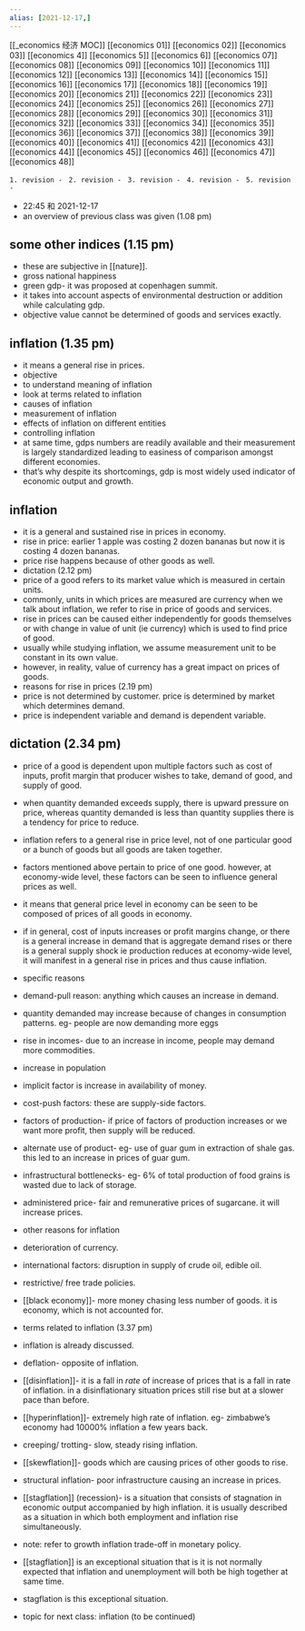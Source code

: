 ```yaml
---
alias: [2021-12-17,]
---
```

[[_economics 经济 MOC]]
[[economics 01]] [[economics 02]] [[economics 03]] [[economics 4]] [[economics 5]] [[economics 6]] [[economics 07]] [[economics 08]] [[economics 09]] [[economics 10]]
[[economics 11]] [[economics 12]] [[economics 13]] [[economics 14]]  [[economics 15]] [[economics 16]] [[economics 17]] [[economics 18]] [[economics 19]] [[economics 20]]
[[economics 21]] [[economics 22]] [[economics 23]] [[economics 24]] [[economics 25]] [[economics 26]] [[economics 27]] [[economics 28]] [[economics 29]] [[economics 30]]
[[economics 31]] [[economics 32]] [[economics 33]] [[economics 34]] [[economics 35]] [[economics 36]] [[economics 37]] [[economics 38]] [[economics 39]] [[economics 40]]
[[economics 41]] [[economics 42]] [[economics 43]] [[economics 44]] [[economics 45]] [[economics 46]] [[economics 47]] [[economics 48]]

`1. revision - ` 
`2. revision - `
`3. revision - `
`4. revision - `
`5. revision - `

- 22:45 和 2021-12-17
- an overview of previous class was given (1.08 pm)
## some other indices (1.15 pm)
- these are subjective in [[nature]].
- gross national happiness
- green gdp- it was proposed at copenhagen summit.
- it takes into account aspects of environmental destruction or addition while calculating gdp.
- objective value cannot be determined of goods and services exactly.

## inflation (1.35 pm)
- it means a general rise in prices.
- objective
- to understand meaning of inflation
- look at terms related to inflation
- causes of inflation
- measurement of inflation
- effects of inflation on different entities
- controlling inflation
- at same time, gdps numbers are readily available and their measurement is largely standardized leading to easiness of comparison amongst different economies.
- that’s why despite its shortcomings, gdp is most widely used indicator of economic output and growth.
## inflation
- it is a general and sustained rise in prices in economy. 
- rise in price: earlier 1 apple was costing 2 dozen bananas but now it is costing 4 dozen bananas.
- price rise happens because of other goods as well. 
- dictation (2.12 pm)
- price of a good refers to its market value which is measured in certain units. 
- commonly, units in which prices are measured are currency when we talk about inflation, we refer to rise in price of goods and services. 
- rise in prices can be caused either independently for goods themselves or with change in value of unit (ie currency) which is used to find price of good.
- usually while studying inflation, we assume measurement unit to be constant in its own value. 
- however, in reality, value of currency has a great impact on prices of goods. 
- reasons for rise in prices (2.19 pm)
- price is not determined by customer. price is determined by market which determines demand.
- price is independent variable and demand is dependent variable.
## dictation (2.34 pm)
- price of a good is dependent upon multiple factors such as cost of inputs, profit margin that producer wishes to take, demand of good, and supply of good. 
- when quantity demanded exceeds supply, there is upward pressure on price, whereas quantity demanded is less than quantity supplies there is a tendency for price to reduce.
- inflation refers to a general rise in price level, not of one particular good or a bunch of goods but all goods are taken together.
- factors mentioned above pertain to price of one good. however, at economy-wide level, these factors can be seen to influence general prices as well.
- it means that general price level in economy can be seen to be composed of prices of all goods in economy.
- if in general, cost of inputs increases or profit margins change, or there is a general increase in demand that is aggregate demand rises or there is a general supply shock ie production reduces at economy-wide level, it will manifest in a general rise in prices and thus cause inflation.
- specific reasons
- demand-pull reason: anything which causes an increase in demand. 
- quantity demanded may increase because of changes in consumption patterns. eg- people are now demanding more eggs
- rise in incomes- due to an increase in income, people may demand more commodities. 
- increase in population
- implicit factor is increase in availability of money. 
- cost-push factors: these are supply-side factors. 
- factors of production- if price of factors of production increases or we want more profit, then supply will be reduced.
- alternate use of product- eg- use of guar gum in extraction of shale gas. this led to an increase in prices of guar gum.
- infrastructural bottlenecks- eg- 6% of total production of food grains is wasted due to lack of storage. 
- administered price- fair and remunerative prices of sugarcane. it will increase prices.
- other reasons for inflation
- deterioration of currency.
- international factors: disruption in supply of crude oil, edible oil. 
- restrictive/ free trade policies.
- [[black economy]]- more money chasing less number of goods. it is economy, which is not accounted for.
- terms related to inflation (3.37 pm)
- inflation is already discussed. 
- deflation- opposite of inflation.

- [[disinflation]]- it is a fall in *rate* of increase of prices that is a fall in rate of inflation. in a disinflationary situation prices still rise but at a slower pace than before.

- [[hyperinflation]]- extremely high rate of inflation. eg- zimbabwe’s economy had 10000% inflation a few years back.
- creeping/ trotting-  slow, steady rising inflation.
- [[skewflation]]- goods which are causing prices of other goods to rise. 
- structural inflation- poor infrastructure causing an increase in prices. 
- [[stagflation]] (recession)- is a situation that consists of stagnation in economic output accompanied by high inflation. it is usually described as a situation in which both employment and inflation rise simultaneously. 
- note: refer to growth inflation trade-off in monetary policy. 
- [[stagflation]] is an exceptional situation that is it is not normally expected that inflation and unemployment will both be high together at same time.
- stagflation is this exceptional situation.

- topic for next class: inflation (to be continued)